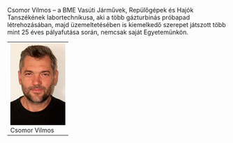 ﻿---
layout: page_kutej_profilok
tud_idopont: 0
kutej_programfelelos_eloado: Csomor Vilmos
kutej_programfelelos: 
kutej_eloado:
---
Csomor Vilmos – a BME Vasúti Járművek, Repülőgépek és Hajók Tanszékének labortechnikusa, aki a több gázturbinás próbapad létrehozásában, majd üzemeltetésében is kiemelkedő szerepet játszott több mint 25 éves pályafutása során, nemcsak saját Egyetemünkön.




 <table class="picture">
<tr>
<td>

<div class="gallery">
    <img src="images/csomor_vilmos.png" max-width="250" max-height="200">
  <div class="desc">Csomor Vilmos</div>
</div>

</td>
</tr>
</table>
